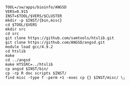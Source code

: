 
    TOOL=/sw/apps/bioinfo/ANGSD
    VERS=0.915
    INST=$TOOL/$VERS/$CLUSTER
    mkdir -p $INST/{bin,misc}
    cd $TOOL/$VERS
    mkdir src
    cd src
    git clone https://github.com/samtools/htslib.git
    git clone https://github.com/ANGSD/angsd.git 
    module load gcc/4.9.2
    cd htslib
    make
    cd ../angsd
    make HTSSRC=../htslib
    cp angsd $INST/bin/
    cp -rp R doc scripts $INST/
    find misc -type f -perm +1 -exec cp {} $INST/misc/ \;

